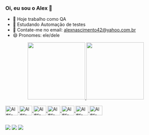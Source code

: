 ### Oi, eu sou o Alex 👋

- 🔭 Hoje trabalho como QA
- 🌱 Estudando Automação de testes
- 💬 Contate-me no email: alexnascimento42@yahoo.com.br
- 😄 Pronomes: ele/dele

<div align="center">
  <a href="https://github.com/alexnascimento42">
  <img height="180em" src="https://github-readme-stats.vercel.app/api?username=alexnascimento42&show_icons=true&theme=dark&include_all_commits=true&count_private=true"/>
  <img height="180em" src="https://github-readme-stats.vercel.app/api/top-langs/?username=alexnascimento42&layout=compact&langs_count=7&theme=dark"/>
</div>
<div style="display: inline_block"><br>
  <img align="center" alt="Alex-Azure" height="30" width="40" src="https://cdn.jsdelivr.net/gh/devicons/devicon/icons/azure/azure-original.svg">
  <img align="center" alt="Alex-Cucumber" height="30" width="40" src="https://cdn.jsdelivr.net/gh/devicons/devicon/icons/cucumber/cucumber-plain.svg">
  <img align="center" alt="Alex-Git" height="30" width="40" src="https://cdn.jsdelivr.net/gh/devicons/devicon/icons/git/git-original.svg">
  <img align="center" alt="Alex-Js" height="30" width="40" src="https://cdn.jsdelivr.net/gh/devicons/devicon/icons/javascript/javascript-original.svg">
  <img align="center" alt="Alex-Jira" height="30" width="40" src="https://cdn.jsdelivr.net/gh/devicons/devicon/icons/jira/jira-original-wordmark.svg">
  <img align="center" alt="Alex-Vscode" height="30" width="40" src="https://cdn.jsdelivr.net/gh/devicons/devicon/icons/vscode/vscode-original.svg">
  <img align="center" alt="Alex-Node" height="30" width="40" src="https://cdn.jsdelivr.net/gh/devicons/devicon/icons/nodejs/nodejs-original.svg">

##

<div> 
  <a href="https://github.com/alexnascimento42" target="_blank"><img src="https://img.shields.io/badge/GitHub-100000?style=for-the-badge&logo=github&logoColor=white"_blank"></a>
 	<a href="https://https://www.linkedin.com/in/alex-nascimento-1b4b4a102" target="_blank"><img src="https://img.shields.io/badge/LinkedIn-0077B5?style=for-the-badge&logo=linkedin&logoColor=white"></a>
 <a href="https://mail.google.com/alexnascimento42" target="_blank"><img src="https://img.shields.io/badge/Gmail-D14836?style=for-the-badge&logo=gmail&logoColor=white"></a> 
  
 
</div>
